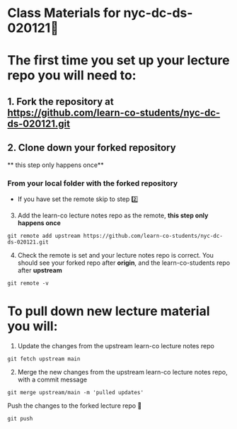 # Class Materials for nyc-dc-ds-020121:floppy_disk:



# The first time you set up your lecture repo you will need to:

## 1. Fork the repository at https://github.com/learn-co-students/nyc-dc-ds-020121.git


## 2. Clone down your forked repository
** this step only happens once**

### From your local folder with the forked repository

* If you have set the remote skip to step :two:

3. Add the learn-co lecture notes repo as the remote, **this step only happens once**
```
git remote add upstream https://github.com/learn-co-students/nyc-dc-ds-020121.git
```

4. Check the remote is set and your lecture notes repo is correct.
You should see your forked repo after **origin**, and the learn-co-students repo after **upstream**

```
git remote -v
```

# To pull down new lecture material you will:

1. Update the changes from the upstream learn-co lecture notes repo
```
git fetch upstream main
```


2. Merge the new changes from the upstream learn-co lecture notes repo, with a commit message
```
git merge upstream/main -m 'pulled updates'
```



Push the changes to the forked lecture repo :raised_hands:
```
git push
```
